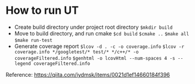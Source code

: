 # How to run UT
* Create build directory under project root directory
```$mkdir build```
* Move to build directory, and run cmake
```$cd build```
```$cmake ..```
```$make all```
```$make run-test```
* Generate coverage report
```$lcov -d . -c -o coverage.info```
```$lcov -r coverage.info */googletest/* test/* */c++/* -o coverageFiltered.info```
```$genhtml -o lcovHtml --num-spaces 4 -s --legend coverageFiltered.info```

Reference:
https://qiita.com/iydmsk/items/0021d1ef14660184f396